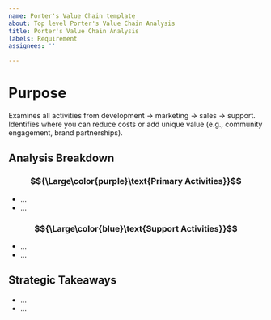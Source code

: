 ```yaml
---
name: Porter's Value Chain template
about: Top level Porter's Value Chain Analysis
title: Porter's Value Chain Analysis
labels: Requirement
assignees: ''

---
```


# Purpose

Examines all activities from development → marketing → sales → support. Identifies where you can reduce costs or add unique value (e.g., community engagement, brand partnerships).

## Analysis Breakdown

### $${\Large\color{purple}\text{Primary Activities}}$$

* ...
* ...

### $${\Large\color{blue}\text{Support Activities}}$$

* ...
* ...

## Strategic Takeaways

* ...
* ...
